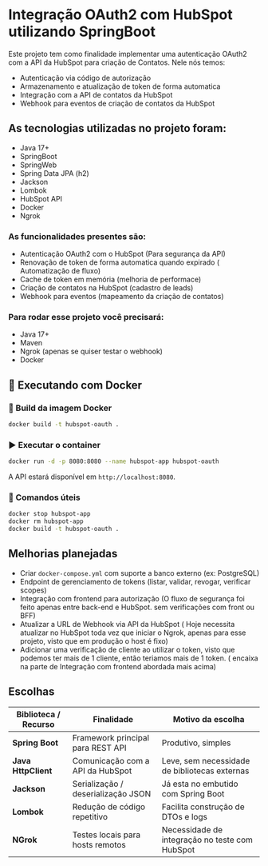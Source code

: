 # Integração OAuth2 com HubSpot utilizando SpringBoot

Este projeto tem como finalidade implementar uma autenticação OAuth2 com a API da HubSpot para criação de Contatos.
Nele nós temos:
* Autenticação via código de autorização
* Armazenamento e atualização de token de forma automatica
* Integração com a API de contatos da HubSpot
* Webhook para eventos de criação de contatos da HubSpot



## As tecnologias utilizadas no projeto foram:

* Java 17+
* SpringBoot
* SpringWeb
* Spring Data JPA (h2)
* Jackson
* Lombok
* HubSpot API
* Docker
* Ngrok



### As funcionalidades presentes são:
- Autenticação OAuth2 com o HubSpot (Para segurança da API)
- Renovação de token de forma automatica quando expirado ( Automatização de fluxo)
- Cache de token em memória (melhoria de performace)
- Criação de contatos na HubSpot (cadastro de leads)
- Webhook para eventos (mapeamento da criação de contatos)



### Para rodar esse projeto você precisará:
- Java 17+
- Maven
- Ngrok (apenas se quiser testar o webhook)
- Docker 



## 🐳 Executando com Docker

### 🔧 Build da imagem Docker

```bash
docker build -t hubspot-oauth .
```

### ▶️ Executar o container

```bash
docker run -d -p 8080:8080 --name hubspot-app hubspot-oauth
```

A API estará disponível em `http://localhost:8080`.

### 🧼 Comandos úteis

```bash
docker stop hubspot-app
docker rm hubspot-app
docker build -t hubspot-oauth .
```


##  Melhorias planejadas

- Criar `docker-compose.yml` com suporte a banco externo (ex: PostgreSQL)
- Endpoint de gerenciamento de tokens (listar, validar, revogar, verificar scopes)
- Integração com frontend para autorização (O fluxo de segurança foi feito apenas entre back-end e HubSpot. sem verificações com front ou BFF)
- Atualizar a URL de Webhook via API da HubSpot ( Hoje necessita atualizar no HubSpot toda vez que iniciar o Ngrok, apenas para esse projeto, visto que em produção o host é fixo)
- Adicionar uma verificação de cliente ao utilizar o token, visto que podemos ter mais de 1 cliente, então teriamos mais de 1 token. ( encaixa na parte de Integração com frontend abordada mais acima)
## Escolhas

| Biblioteca / Recurso | Finalidade                         | Motivo da escolha                              |
|----------------------|------------------------------------|------------------------------------------------|
| **Spring Boot**      | Framework principal para REST API  | Produtivo, simples                             |
| **Java HttpClient**  | Comunicação com a API da HubSpot   | Leve, sem necessidade de bibliotecas externas  |
| **Jackson**          | Serialização / deserialização JSON | Já esta no embutido com Spring Boot            |
| **Lombok**           | Redução de código repetitivo       | Facilita construção de DTOs e logs             |
| **NGrok**            | Testes locais para hosts remotos   | Necessidade de integração no teste com HubSpot |



